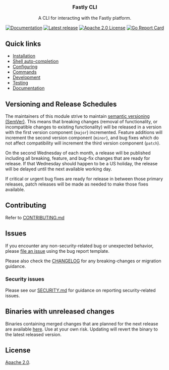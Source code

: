 <div align="center">
  <h3 align="center">Fastly CLI</h3>
  <p align="center">A CLI for interacting with the Fastly platform.</p>
  <p align="center">
      <a href="https://www.fastly.com/documentation/reference/cli"><img alt="Documentation" src="https://img.shields.io/badge/cli-reference-yellow"></a>
      <a href="https://github.com/fastly/cli/releases/latest"><img alt="Latest release" src="https://img.shields.io/github/v/release/fastly/cli" /></a>
      <a href="#License"><img alt="Apache 2.0 License" src="https://img.shields.io/github/license/fastly/cli" /></a>
      <a href="https://goreportcard.com/report/github.com/fastly/cli"><img alt="Go Report Card" src="https://goreportcard.com/badge/github.com/fastly/cli" /></a>
  </p>
</div>

## Quick links

- [Installation](https://www.fastly.com/documentation/reference/tools/cli#installing)
- [Shell auto-completion](https://www.fastly.com/documentation/reference/tools/cli#shell-auto-completion)
- [Configuring](https://www.fastly.com/documentation/reference/tools/cli#configuring)
- [Commands](https://www.fastly.com/documentation/reference/cli#command-groups)
- [Development](https://github.com/fastly/cli/blob/main/DEVELOPMENT.md)
- [Testing](https://github.com/fastly/cli/blob/main/TESTING.md)
- [Documentation](https://github.com/fastly/cli/blob/main/DOCUMENTATION.md)

## Versioning and Release Schedules

The maintainers of this module strive to maintain [semantic versioning
(SemVer)](https://semver.org/). This means that breaking changes
(removal of functionality, or incompatible changes to existing
functionality) will be released in a version with the first version
component (`major`) incremented. Feature additions will increment the
second version component (`minor`), and bug fixes which do not affect
compatibility will increment the third version component (`patch`).

On the second Wednesday of each month, a release will be published
including all breaking, feature, and bug-fix changes that are ready
for release. If that Wednesday should happen to be a US holiday, the
release will be delayed until the next available working day.

If critical or urgent bug fixes are ready for release in between those
primary releases, patch releases will be made as needed to make those
fixes available.

## Contributing

Refer to [CONTRIBUTING.md](https://github.com/fastly/cli/blob/main/CONTRIBUTING.md)

## Issues

If you encounter any non-security-related bug or unexpected behavior, please [file an issue][bug]
using the bug report template.

Please also check the [CHANGELOG](https://github.com/fastly/cli/blob/main/CHANGELOG.md) for any breaking-changes or migration guidance.

### Security issues

Please see our [SECURITY.md](SECURITY.md) for guidance on reporting security-related issues.

## Binaries with unreleased changes

Binaries containing merged changes that are planned for the next release are available [here](https://github.com/fastly/cli/actions/workflows/merge_to_main.yml). 
Use at your own risk. 
Updating will revert the binary to the latest released version.

## License

[Apache 2.0](LICENSE).

[bug]: https://github.com/fastly/cli/issues/new?labels=bug&template=bug_report.md
